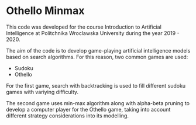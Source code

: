 # Othello Minmax

This code was developed for the course Introduction to Artificial Intelligence at Politchnika Wroclawska University during the year 2019 - 2020.

The aim of the code is to develop game-playing artificial intelligence models based on search algorithms. For this reason, two common games are used:
- Sudoku
- Othello

For the first game, search with backtracking is used to fill different sudoku games with variying difficulty.

The second game uses min-max algorithm along with alpha-beta pruning to develop a computer player for the Othello game, taking into account different strategy considerations into its modelling.
